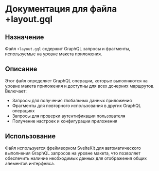 # Документация для файла +layout.gql

## Назначение
Файл `+layout.gql` содержит GraphQL запросы и фрагменты, используемые на уровне макета приложения.

## Описание
Этот файл определяет GraphQL операции, которые выполняются на уровне макета приложения и доступны для всех дочерних маршрутов. Включает:
- Запросы для получения глобальных данных приложения
- Фрагменты для повторного использования в других GraphQL операциях
- Запросы для проверки аутентификации пользователя
- Получение настроек и конфигурации приложения

## Использование
Файл используется фреймворком SvelteKit для автоматического выполнения GraphQL запросов на уровне макета, что позволяет обеспечить наличие необходимых данных для отображения общих элементов интерфейса.